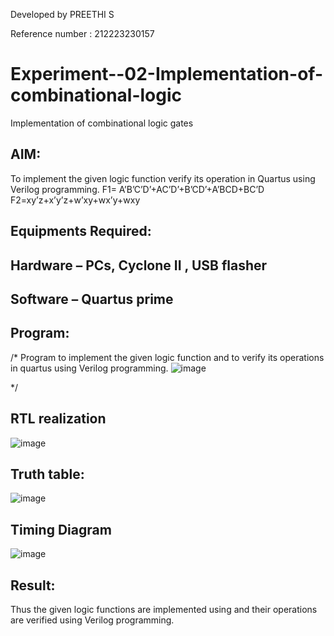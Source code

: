Developed by PREETHI S

Reference number : 212223230157
# Experiment--02-Implementation-of-combinational-logic
Implementation of combinational logic gates
 
## AIM:
To implement the given logic function verify its operation in Quartus using Verilog programming.
 F1= A’B’C’D’+AC’D’+B’CD’+A’BCD+BC’D
F2=xy’z+x’y’z+w’xy+wx’y+wxy
 
 
 
## Equipments Required:
## Hardware – PCs, Cyclone II , USB flasher
## Software – Quartus prime


## Program:
/*
Program to implement the given logic function and to verify its operations in quartus using Verilog programming.
![image](https://github.com/PreethiS647/Experiment--02-Implementation-of-combinational-logic-/assets/147313372/74284ae0-b273-44e8-b896-b2dd6fef1214)


*/
## RTL realization
![image](https://github.com/PreethiS647/Experiment--02-Implementation-of-combinational-logic-/assets/147313372/4f542203-4602-4879-8f07-a92acbbd69ca)

## Truth table:
![image](https://github.com/PreethiS647/Experiment--02-Implementation-of-combinational-logic-/assets/147313372/9967737a-29f0-499f-9b2a-2705e69e69d6)


## Timing Diagram

![image](https://github.com/PreethiS647/Experiment--02-Implementation-of-combinational-logic-/assets/147313372/ad3f1488-e1bf-4599-831b-e783e59ca45b)

## Result:
Thus the given logic functions are implemented using  and their operations are verified using Verilog programming.
